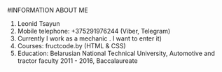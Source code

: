 #INFORMATION ABOUT ME
 1. Leonid Tsayun
 2. Mobile telephone: +375291976244 (Viber, Telegram)
 3. Currently I work as a mechanic . I want to enter it)
 4. Courses: fructcode.by (HTML & CSS)
 5. Education: Belarusian National Technical University,  Automotive and tractor faculty 2011 - 2016, Baccalaureate
